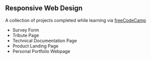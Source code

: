 ## Responsive Web Design
A collection of projects completed while learning via [freeCodeCamp](https://www.freecodecamp.org/learn/2022/responsive-web-design/)

  - Survey Form
  - Tribute Page
  - Technical Documentation Page
  - Product Landing Page
  - Personal Portfolio Webpage
